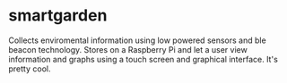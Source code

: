 # smartgarden
Collects enviromental information using low powered sensors and ble beacon technology. Stores on a Raspberry Pi and let a user view information and graphs using a touch screen and graphical interface.
It's pretty cool.